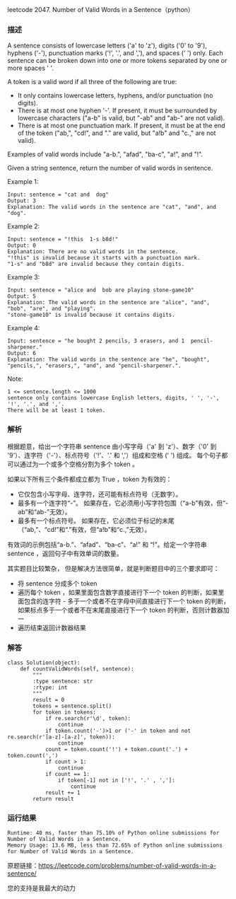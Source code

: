 leetcode  2047. Number of Valid Words in a Sentence（python）

### 描述


A sentence consists of lowercase letters ('a' to 'z'), digits ('0' to '9'), hyphens ('-'), punctuation marks ('!', '.', and ','), and spaces (' ') only. Each sentence can be broken down into one or more tokens separated by one or more spaces ' '.

A token is a valid word if all three of the following are true:

* It only contains lowercase letters, hyphens, and/or punctuation (no digits).
* There is at most one hyphen '-'. If present, it must be surrounded by lowercase characters ("a-b" is valid, but "-ab" and "ab-" are not valid).
* There is at most one punctuation mark. If present, it must be at the end of the token ("ab,", "cd!", and "." are valid, but "a!b" and "c.," are not valid).

Examples of valid words include "a-b.", "afad", "ba-c", "a!", and "!".

Given a string sentence, return the number of valid words in sentence.


Example 1:


	Input: sentence = "cat and  dog"
	Output: 3
	Explanation: The valid words in the sentence are "cat", "and", and "dog".
	
Example 2:

	Input: sentence = "!this  1-s b8d!"
	Output: 0
	Explanation: There are no valid words in the sentence.
	"!this" is invalid because it starts with a punctuation mark.
	"1-s" and "b8d" are invalid because they contain digits.


Example 3:


	Input: sentence = "alice and  bob are playing stone-game10"
	Output: 5
	Explanation: The valid words in the sentence are "alice", "and", "bob", "are", and "playing".
	"stone-game10" is invalid because it contains digits.
	
Example 4:


	Input: sentence = "he bought 2 pencils, 3 erasers, and 1  pencil-sharpener."
	Output: 6
	Explanation: The valid words in the sentence are "he", "bought", "pencils,", "erasers,", "and", and "pencil-sharpener.".
	

Note:


	1 <= sentence.length <= 1000
	sentence only contains lowercase English letters, digits, ' ', '-', '!', '.', and ','.
	There will be at least 1 token.

### 解析


根据题意，给出一个字符串 sentence 由小写字母（'a' 到 'z'）、数字（'0' 到 '9'）、连字符（'-'）、标点符号（'!'、'.' 和 ','）组成和空格 (' ') 组成。 每个句子都可以通过为一个或多个空格分割为多个 token 。

如果以下所有三个条件都成立都为 True ，token 为有效的：

* 它仅包含小写字母、连字符，还可能有标点符号（无数字）。
* 最多有一个连字符“-”。 如果存在，它必须用小写字符包围（“a-b”有效，但“-ab”和“ab-”无效）。
* 最多有一个标点符号。 如果存在，它必须位于标记的末尾（“ab,”、“cd!”和“.”有效，但“a!b”和“c.,”无效）。

有效词的示例包括“a-b.”、“afad”、“ba-c”、“a!” 和 “!”。给定一个字符串 sentence ，返回句子中有效单词的数量。

其实题目比较繁杂， 但是解决方法很简单，就是判断题目中的三个要求即可：

* 将 sentence 分成多个 token
* 遍历每个 token ，如果里面包含数字直接进行下一个 token 的判断，如果里面包含的连字符 - 多于一个或者不在字母中间直接进行下一个 token 的判断，如果标点多于一个或者不在末尾直接进行下一个 token 的判断，否则计数器加一
* 遍历结束返回计数器结果

### 解答
				

	class Solution(object):
	    def countValidWords(self, sentence):
	        """
	        :type sentence: str
	        :rtype: int
	        """
	        result = 0
	        tokens = sentence.split()
	        for token in tokens:
	            if re.search(r'\d', token):
	                continue
	            if token.count('-')>1 or ('-' in token and not re.search(r'[a-z]-[a-z]', token)):
	                continue
	            count = token.count('!') + token.count('.') + token.count(',') 
	            if count > 1:
	                continue
	            if count == 1:
	                if token[-1] not in ['!', '.' , ',']:
	                    continue
	            result += 1
	        return result
	            
	                
	            
            	      
			
### 运行结果

	Runtime: 40 ms, faster than 75.10% of Python online submissions for Number of Valid Words in a Sentence.
	Memory Usage: 13.6 MB, less than 72.65% of Python online submissions for Number of Valid Words in a Sentence.


原题链接：https://leetcode.com/problems/number-of-valid-words-in-a-sentence/



您的支持是我最大的动力
